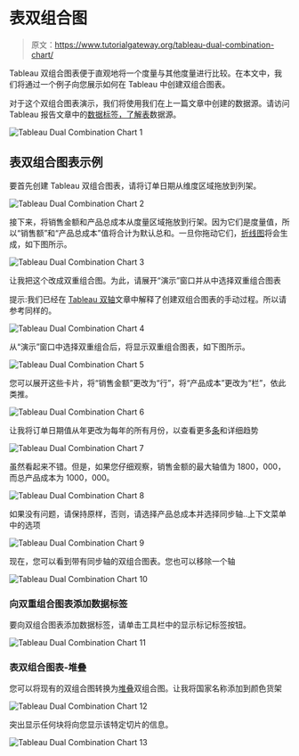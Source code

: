 # 表双组合图

> 原文：<https://www.tutorialgateway.org/tableau-dual-combination-chart/>

Tableau 双组合图表便于直观地将一个度量与其他度量进行比较。在本文中，我们将通过一个例子向您展示如何在 Tableau 中创建双组合图表。

对于这个双组合图表演示，我们将使用我们在上一篇文章中创建的数据源。请访问Tableau 报告文章中的[数据标签，了解](https://www.tutorialgateway.org/data-labels-in-tableau-reports/)[表](https://www.tutorialgateway.org/tableau/)数据源。

![Tableau Dual Combination Chart 1](img/d4443a3ecc31cbe079a73f6a351fe096.png)

## 表双组合图表示例

要首先创建 Tableau 双组合图表，请将订单日期从维度区域拖放到列架。

![Tableau Dual Combination Chart 2](img/0a4a437a6a28b7ae6428d1c623ddfc50.png)

接下来，将销售金额和产品总成本从度量区域拖放到行架。因为它们是度量值，所以“销售额”和“产品总成本”值将合计为默认总和。一旦你拖动它们，[折线图](https://www.tutorialgateway.org/tableau-line-chart/)将会生成，如下图所示。

![Tableau Dual Combination Chart 3](img/f728a5a5264c676f43416a9a4603ea79.png)

让我把这个改成双重组合图。为此，请展开“演示”窗口并从中选择双重组合图表

提示:我们已经在 [Tableau 双轴](https://www.tutorialgateway.org/tableau-dual-axis/)文章中解释了创建双组合图表的手动过程。所以请参考同样的。

![Tableau Dual Combination Chart 4](img/060f11f8f3ea4e5f9b8a1639cf32be41.png)

从“演示”窗口中选择双重组合后，将显示双重组合图表，如下图所示。

![Tableau Dual Combination Chart 5](img/d7c0ee69913821f78b93d5a18b99205f.png)

您可以展开这些卡片，将“销售金额”更改为“行”，将“产品成本”更改为“栏”，依此类推。

![Tableau Dual Combination Chart 6](img/df091db57ebd982b526b1e573047028a.png)

让我将订单日期值从年更改为每年的所有月份，以查看更多[条](https://www.tutorialgateway.org/bar-chart-in-tableau/)和详细趋势

![Tableau Dual Combination Chart 7](img/77d1b1338d2524e0fee7a6279ad6ef4d.png)

虽然看起来不错。但是，如果您仔细观察，销售金额的最大轴值为 1800，000，而总产品成本为 1000，000。

![Tableau Dual Combination Chart 8](img/c0be143e3e952cc9024272f6dfcfe1f1.png)

如果没有问题，请保持原样，否则，请选择产品总成本并选择同步轴..上下文菜单中的选项

![Tableau Dual Combination Chart 9](img/3e0e1aa84cdd38b286ea7f8c65bcc6fc.png)

现在，您可以看到带有同步轴的双组合图表。您也可以移除一个轴

![Tableau Dual Combination Chart 10](img/05339e864b2ac17b3290a502d700c280.png)

### 向双重组合图表添加数据标签

要向双组合图表添加数据标签，请单击工具栏中的显示标记标签按钮。

![Tableau Dual Combination Chart 11](img/fae6fa48bf47618f77b8b5e6d8850a4a.png)

### 表双组合图表-堆叠

您可以将现有的双组合图转换为[堆叠](https://www.tutorialgateway.org/stacked-bar-chart-in-tableau/)双组合图。让我将国家名称添加到颜色货架

![Tableau Dual Combination Chart 12](img/380362aed76f7609d55ef16470afd96b.png)

突出显示任何块将向您显示该特定切片的信息。

![Tableau Dual Combination Chart 13](img/042ce07b61b745e4d019ac39275d6bf5.png)